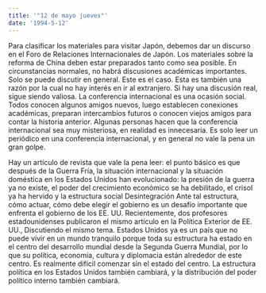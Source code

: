 ```yaml
---
title: '"12 de mayo jueves"'
date: '1994-5-12'
---
```


Para clasificar los materiales para visitar Japón, debemos dar un discurso en el Foro de Relaciones Internacionales de Japón. Los materiales sobre la reforma de China deben estar preparados tanto como sea posible. En circunstancias normales, no habrá discusiones académicas importantes. Solo se puede discutir en general. Este es el caso. Esta es también una razón por la cual no hay interés en ir al extranjero. Si hay una discusión real, sigue siendo valiosa. La conferencia internacional es una ocasión social. Todos conocen algunos amigos nuevos, luego establecen conexiones académicas, preparan intercambios futuros o conocen viejos amigos para contar la historia anterior. Algunas personas hacen que la conferencia internacional sea muy misteriosa, en realidad es innecesaria. Es solo leer un periódico en una conferencia internacional, y en general no vale la pena un gran golpe.

Hay un artículo de revista que vale la pena leer: el punto básico es que después de la Guerra Fría, la situación internacional y la situación doméstica en los Estados Unidos han evolucionado: la presión de la guerra ya no existe, el poder del crecimiento económico se ha debilitado, el crisol ya ha hervido y la estructura social Desintegración Ante tal estructura, cómo actuar, cómo debe elegir el gobierno es un desafío importante que enfrenta el gobierno de los EE. UU. Recientemente, dos profesores estadounidenses publicaron el mismo artículo en la Política Exterior de EE. UU., Discutiendo el mismo tema. Estados Unidos ya es un país que no puede vivir en un mundo tranquilo porque toda su estructura ha estado en el centro del desarrollo mundial desde la Segunda Guerra Mundial, por lo que su política, economía, cultura y diplomacia están alrededor de este centro. Es realmente difícil comenzar sin el estado del centro. La estructura política en los Estados Unidos también cambiará, y la distribución del poder político interno también cambiará.

